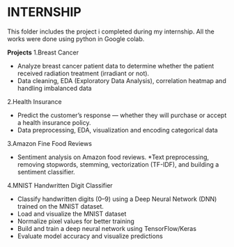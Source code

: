 # INTERNSHIP
This folder includes the project i completed during my internship. All the works were done using python in Google colab.

**Projects**
1.Breast Cancer

* Analyze breast cancer patient data to determine whether the patient received radiation treatment (irradiant or not).
* Data cleaning, EDA (Exploratory Data Analysis), correlation heatmap and handling imbalanced data

  
2.Health Insurance

* Predict the customer’s response — whether they will purchase or accept a health insurance policy.
* Data preprocessing, EDA, visualization and encoding categorical data


3.Amazon Fine Food Reviews

* Sentiment analysis on Amazon food reviews.
*Text preprocessing, removing stopwords, stemming, vectorization (TF-IDF), and building a sentiment classifier.


4.MNIST Handwritten Digit Classifier

* Classify handwritten digits (0–9) using a Deep Neural Network (DNN) trained on the MNIST dataset.
* Load and visualize the MNIST dataset
* Normalize pixel values for better training
* Build and train a deep neural network using TensorFlow/Keras
* Evaluate model accuracy and visualize predictions
